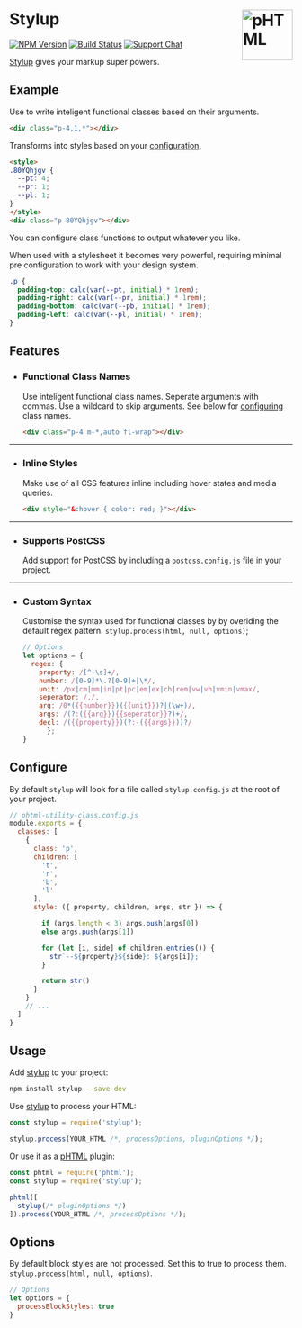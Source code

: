 # Stylup [<img src="https://phtml.io/logo.svg" alt="pHTML" width="90" height="90" align="right">][phtml]

[![NPM Version][npm-img]][npm-url]
[![Build Status][cli-img]][cli-url]
[![Support Chat][git-img]][git-url]

[Stylup] gives your markup super powers.

## Example

Use to write inteligent functional classes based on their arguments.

```html
<div class="p-4,1,*"></div>
```

Transforms into styles based on your [configuration](#configuration).

```html
<style>
.80YQhjgv {
  --pt: 4;
  --pr: 1;
  --pl: 1;
}
</style>
<div class="p 80YQhjgv"></div>
```
You can configure class functions to output whatever you like.

When used with a stylesheet it becomes very powerful, requiring minimal pre configuration to work with your design system.

```css
.p {
  padding-top: calc(var(--pt, initial) * 1rem);
  padding-right: calc(var(--pr, initial) * 1rem);
  padding-bottom: calc(var(--pb, initial) * 1rem);
  padding-left: calc(var(--pl, initial) * 1rem);
}
```

## Features

- ### Functional Class Names

  Use inteligent functional class names. Seperate arguments with commas. Use a wildcard to skip arguments. See below for [configuring](#configure) class names.

  ```html
  <div class="p-4 m-*,auto fl-wrap"></div>
  ```
<!-- ---

- ### Pseudo Classes and Media Queries <mark>(planned)</mark>

  Configure support for pseduo classes and media queries.

  ```html
  <div class="h?c-red p-[1,2],4 h?w-1/2"></div>
  ``` -->
---

- ### Inline Styles

  Make use of all CSS features inline including hover states and media queries.

  ```html
  <div style="&:hover { color: red; }"></div>
  ```

---

- ### Supports PostCSS

  Add support for PostCSS by including a `postcss.config.js` file in your project.

---

- ### Custom Syntax

  Customise the syntax used for functional classes by by overiding the default regex pattern. `stylup.process(html, null, options)`;

  ```js
  // Options
  let options = {
    regex: {
      property: /[^-\s]+/,
      number: /[0-9]*\.?[0-9]+|\*/,
      unit: /px|cm|mm|in|pt|pc|em|ex|ch|rem|vw|vh|vmin|vmax/,
      seperator: /,/,
      arg: /0*({{number}})({{unit}})?|(\w+)/,
      args: /(?:({{arg}}){{seperator}}?)+/,
      decl: /({{property}})(?:-({{args}}))?/
		};
  }
  ```

## Configure

By default `stylup` will look for a file called `stylup.config.js` at the root of your project.

```js
// phtml-utility-class.config.js
module.exports = {
  classes: [
    {
      class: 'p',
      children: [
        't',
        'r',
        'b',
        'l'
      ],
      style: ({ property, children, args, str }) => {

        if (args.length < 3) args.push(args[0])
        else args.push(args[1])

        for (let [i, side] of children.entries()) {
          str`--${property}${side}: ${args[i]};`
        }

        return str()
      }
    }
    // ...
  ]
}
```

## Usage

Add [stylup] to your project:

```bash
npm install stylup --save-dev
```

Use [stylup] to process your HTML:

```js
const stylup = require('stylup');

stylup.process(YOUR_HTML /*, processOptions, pluginOptions */);
```

Or use it as a [pHTML] plugin:

```js
const phtml = require('phtml');
const stylup = require('stylup');

phtml([
  stylup(/* pluginOptions */)
]).process(YOUR_HTML /*, processOptions */);
```

[cli-img]: https://img.shields.io/travis/limitlessloop/stylup.svg
[cli-url]: https://travis-ci.org/limitlessloop/stylup
[git-img]: https://img.shields.io/badge/support-chat-blue.svg
[git-url]: https://gitter.im/phtmlorg/phtml
[npm-img]: https://img.shields.io/npm/v/stylup.svg
[npm-url]: https://www.npmjs.com/package/stylup

[pHTML]: https://github.com/phtmlorg/phtml
[Stylup]: https://github.com/limitlessloop/stylup

## Options 

By default block styles are not processed. Set this to true to process them. `stylup.process(html, null, options)`.

```js
// Options
let options = {
  processBlockStyles: true
}
```
